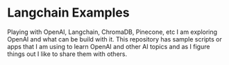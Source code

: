 # Langchain Examples
Playing with OpenAI, Langchain, ChromaDB, Pinecone, etc
I am exploring OpenAI and what can be build with it. This repository has sample scripts or apps that I am using to learn OpenAI and other AI topics and as I figure things out I like to share them with others.
